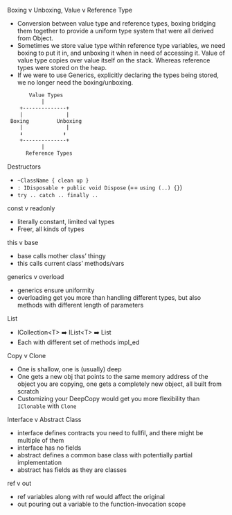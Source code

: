 
Boxing v Unboxing, Value v Reference Type

- Conversion between value type and reference types, boxing bridging them together to provide a uniform type system that were all derived from Object.
- Sometimes we store value type within reference type variables, we need boxing to put it in, and unboxing it when in need of accessing it.
Value of value type copies over value itself on the stack. Whereas reference types were stored on the heap.
- If we were to use Generics, explicitly declaring the types being stored, we no longer need the boxing/unboxing.

```txt
       Value Types
           |
    +--------------+
    |              |
 Boxing         Unboxing
    |              |
    ⬇️             ⬆️
    +--------------+
           |
      Reference Types
```

Destructors

- `~ClassName { clean up }`
- `: IDisposable + public void Dispose` (== `using (..) {}`)
- `try .. catch .. finally ..`

const v readonly

- literally constant, limited val types
- Freer, all kinds of types

this v base

- base calls mother class’ thingy
- this calls current class’ methods/vars

generics v overload

- generics ensure uniformity
- overloading get you more than handling different types, but also methods with different length of parameters

List

- ICollection\<T\> ➡️ IList\<T\> ➡️ List
- Each with different set of methods impl_ed

Copy v Clone

- One is shallow, one is (usually) deep
- One gets a new obj that points to the same memory address of the object you are copying, one gets a completely new object, all built from scratch
- Customizing your DeepCopy would get you more flexibility than `IClonable` with `Clone`

Interface v Abstract Class

- interface defines contracts you need to fullfil, and there might be multiple of them
- interface has no fields
- abstract defines a common base class with potentially partial implementation
- abstract has fields as they are classes

ref v out

- ref variables along with ref would affect the original
- out pouring out a variable to the function-invocation scope
